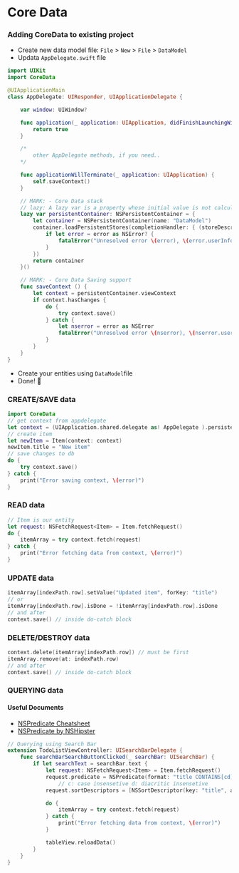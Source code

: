 # Core Data

### Adding CoreData to existing project

- Create new data model file: `File` > `New` > `File` > `DataModel`
- Updata `AppDelegate.swift` file

```swift
import UIKit
import CoreData

@UIApplicationMain
class AppDelegate: UIResponder, UIApplicationDelegate {

    var window: UIWindow?

    func application(_ application: UIApplication, didFinishLaunchingWithOptions launchOptions: [UIApplication.LaunchOptionsKey: Any]?) -> Bool {
        return true
    }

    /*
        other AppDelegate methods, if you need..
    */

    func applicationWillTerminate(_ application: UIApplication) {
        self.saveContext()
    }

    // MARK: - Core Data stack
    // lazy: A lazy var is a property whose initial value is not calculated until the first time it's called.
    lazy var persistentContainer: NSPersistentContainer = {
        let container = NSPersistentContainer(name: "DataModel")
        container.loadPersistentStores(completionHandler: { (storeDescription, error) in
            if let error = error as NSError? {
                fatalError("Unresolved error \(error), \(error.userInfo)")
            }
        })
        return container
    }()

    // MARK: - Core Data Saving support
    func saveContext () {
        let context = persistentContainer.viewContext
        if context.hasChanges {
            do {
                try context.save()
            } catch {
                let nserror = error as NSError
                fatalError("Unresolved error \(nserror), \(nserror.userInfo)")
            }
        }
    }
}
```

- Create your entities using `DataModel`file
- Done! 🎉

### CREATE/SAVE data

```swift
import CoreData
// get context from appdelegate
let context = (UIApplication.shared.delegate as! AppDelegate ).persistentContainer.viewContext
// create item
let newItem = Item(context: context)
newItem.title = "New item"
// save changes to db
do {
    try context.save()
} catch {
    print("Error saving context, \(error)")
}
```

### READ data

```swift
// Item is our entity
let request: NSFetchRequest<Item> = Item.fetchRequest()
do {
    itemArray = try context.fetch(request)
} catch {
    print("Error fetching data from context, \(error)")
}
```

### UPDATE data

```swift
itemArray[indexPath.row].setValue("Updated item", forKey: "title")
// or
itemArray[indexPath.row].isDone = !itemArray[indexPath.row].isDone
// and after
context.save() // inside do-catch block
```

### DELETE/DESTROY data

```swift
context.delete(itemArray[indexPath.row]) // must be first
itemArray.remove(at: indexPath.row)
// and after
context.save() // inside do-catch block
```

### QUERYING data

#### Useful Documents

- [NSPredicate Cheatsheet](https://static.realm.io/downloads/files/NSPredicateCheatsheet.pdf)
- [NSPredicate by NSHipster](https://nshipster.com/nspredicate/)

```swift
// Querying using Search Bar
extension TodoListViewController: UISearchBarDelegate {
    func searchBarSearchButtonClicked(_ searchBar: UISearchBar) {
        if let searchText = searchBar.text {
            let request: NSFetchRequest<Item> = Item.fetchRequest()
            request.predicate = NSPredicate(format: "title CONTAINS[cd] %@", searchText)
                // c: case insensetive d: diacritic insensetive
            request.sortDescriptors = [NSSortDescriptor(key: "title", ascending: true)]

            do {
                itemArray = try context.fetch(request)
            } catch {
                print("Error fetching data from context, \(error)")
            }

            tableView.reloadData()
        }
    }
}
```
